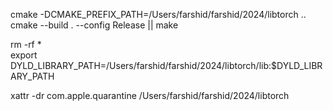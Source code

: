 cmake -DCMAKE_PREFIX_PATH=/Users/farshid/farshid/2024/libtorch ..
 cmake --build . --config Release       ||  make


rm -rf *     
export DYLD_LIBRARY_PATH=/Users/farshid/farshid/2024/libtorch/lib:$DYLD_LIBRARY_PATH

xattr -dr com.apple.quarantine /Users/farshid/farshid/2024/libtorch
